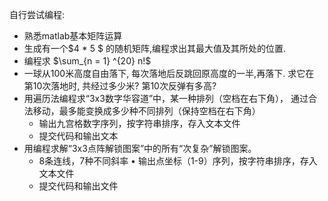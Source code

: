 自行尝试编程: 

- 熟悉matlab基本矩阵运算 
- 生成有一个$4 * 5  $ 的随机矩阵,编程求出其最大值及其所处的位置. 
- 编程求 $\sum_{n = 1} ^{20} n!$
- 一球从100米高度自由落下, 每次落地后反跳回原高度的一半,再落下. 求它在 第10次落地时, 共经过多少米? 第10次反弹有多高?
- 用遍历法编程求“3x3数字华容道”中，某一种排列（空档在右下角）， 通过合法移动，最多能变换成多少种不同排列（保持空档在右下角）
  - 输出九宫格数字序列，按字符串排序，存入文本文件
  - 提交代码和输出文本
- 用编程求解“3x3点阵解锁图案”中的所有“次复杂”解锁图案。
  - 8条连线，7种不同斜率 • 输出点坐标（1-9）序列，按字符串排序，存入文本文件 
  - 提交代码和输出文件 